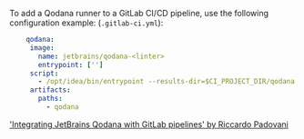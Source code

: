 [//]: # (title: GitLab CI)

To add a Qodana runner to a GitLab CI/CD pipeline, use the following configuration example: (`.gitlab-ci.yml`):

```yaml
    qodana:
     image: 
       name: jetbrains/qodana-<linter>
       entrypoint: ['']
     script:
       - /opt/idea/bin/entrypoint --results-dir=$CI_PROJECT_DIR/qodana --save-report --report-dir=$CI_PROJECT_DIR/qodana/report
     artifacts:
       paths:
         - qodana
```

<p><include src="lib_qd.xml" include-id="docker-options-tip"/></p>

<seealso>
    <category ref="external">
        <a href="https://rpadovani.com/gitlab-jetbrains-qodana">'Integrating JetBrains Qodana with GitLab
            pipelines' by Riccardo Padovani
        </a>
    </category>
</seealso>